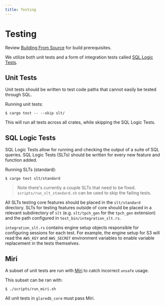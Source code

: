 ```yaml
---
title: Testing
---
```


# Testing

Review [Building From Source](./building.md) for build prerequisites.

We utilize both unit tests and a form of integration tests called [SQL Logic
Tests](https://www.sqlite.org/sqllogictest/doc/trunk/about.wiki).

## Unit Tests

Unit tests should be written to test code paths that cannot easily be tested
through SQL.

Running unit tests: 

```shell
$ cargo test -- --skip slt/
```

This will run all tests across all crates, while skipping the SQL Logic Tests.

## SQL Logic Tests

SQL Logic Tests allow for running and checking the output of a suite of SQL
queries. SQL Logic Tests (SLTs) should be written for every new feature and
function added.

Running SLTs (standard):

```shell
$ cargo test slt/standard
```

> Note there's currently a couple SLTs that need to be fixed.
> `scripts/run_slt_standard.sh` can be used to skip the failing tests.

All SLTs testing core features should be placed in the `slt/standard` directory.
SLTs for testing features outside of core should be placed in a relevant
subdirectory of `slt` (e.g. `slt/tpch_gen` for the `tpch_gen` extension) and the
path configured in `test_bin/integration_slt.rs`.

`integration_slt.rs` contains engine setup objects responsible for configuring
sessions for each test. For example, the engine setup for S3 will read the
`AWS_KEY` and `AWS_SECRET` environment variables to enable variable replacement
in the tests themselves.

## Miri

A subset of unit tests are run with [Miri](https://github.com/rust-lang/miri) to
catch incorrect `unsafe` usage.

This subset can be ran with:

```shell
$ ./scripts/run_miri.sh
```

All unit tests in `glaredb_core` must pass Miri.

<!-- TODO: Wasm and python testing setups -->
